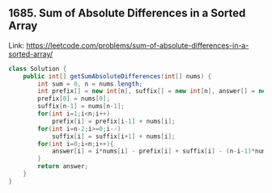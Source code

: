 ## 1685. Sum of Absolute Differences in a Sorted Array
Link: https://leetcode.com/problems/sum-of-absolute-differences-in-a-sorted-array/

```java
class Solution {
    public int[] getSumAbsoluteDifferences(int[] nums) {
        int sum = 0, n = nums.length;
        int prefix[] = new int[n], suffix[] = new int[n], answer[] = new int[n];
        prefix[0] = nums[0];
        suffix[n-1] = nums[n-1];
        for(int i=1;i<n;i++)
            prefix[i] = prefix[i-1] + nums[i];
        for(int i=n-2;i>=0;i--)
            suffix[i] = suffix[i+1] + nums[i];
        for(int i=0;i<n;i++){
            answer[i] = i*nums[i] - prefix[i] + suffix[i] - (n-i-1)*nums[i];
        }
        return answer;
    }
}

```
